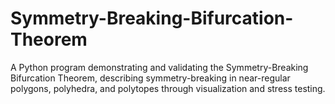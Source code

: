 # Symmetry-Breaking-Bifurcation-Theorem
A Python program demonstrating and validating the Symmetry-Breaking Bifurcation Theorem, describing symmetry-breaking in near-regular polygons, polyhedra, and polytopes through visualization and stress testing.
